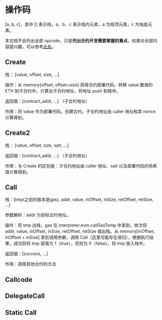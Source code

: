 # 操作码

[a, b, c]，其中 [] 表示栈，a，b，c 表示栈内元素，a 为栈顶元素，c 为栈底元素。

本文档不会列出全部 opcode，只是**列出合约开发需要掌握的重点**，如果对全部内容感兴趣，可以参考[此处](https://www.ethervm.io/)。

## Create

栈： [value, offset, size, ...]

操作：从 memory[offset, offset+size] 获得合约部署代码，转移 value 数值的 ETH 到子合约中，计算出子合约地址，将地址 push 到栈中。

返回值：[contract_addr, ...] （子合约地址）

作用：将 value 作为部署代码，创建合约。子合约地址由 caller 地址和其 nonce 计算得到。



## Create2

栈： [value, offset, size, salt, ...]

返回值：[contract_addr, ...] （子合约地址）

作用：与 Create 的区别是：子合约地址由 caller 地址、salt 以及部署代码的哈希值计算得到。



## Call

栈：[tmp(之前的版本是gas), addr, value, inOffset, inSize, retOffset, retSize, ...]

参数解析：addr 为目标合约地址。

操作：将 tmp 出栈，gas 在 interpreter.evm.callGasTemp 中拿到，依次将 addr, value, inOffset, inSize, retOffset, retSize 值出栈。从 memory[inOffset, inOffset + inSize] 拿到调用参数，调用 Call（这里可能存在递归），根据执行结果，成功则将 tmp 赋值为 1（true），否则为 0（false）。将 tmp 放入栈中。

返回值：[success, ...]

作用：调用其他合约的方法



## Callcode



## DelegateCall



## Static Call

